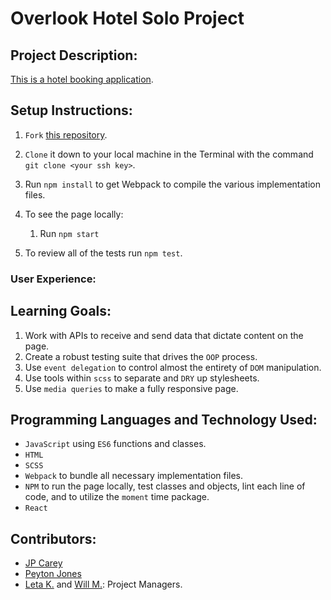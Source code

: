 # Overlook Hotel Solo Project
## Project Description:
[This is a hotel booking application](https://jaypeasee.github.io/overlook-hotel/). 


## Setup Instructions:
  1. `Fork` [this repository](https://github.com/jaypeasee/rancid-tomatillos).
  2. `Clone` it down to your local machine in the Terminal with the command `git clone <your ssh key>`. 
  3. Run `npm install` to get Webpack to compile the various implementation files.
  4. To see the page locally:
     1. Run `npm start`

  5. To review all of the tests run `npm test`.

### User Experience:



## Learning Goals:
1. Work with APIs to receive and send data that dictate content on the page.
2. Create a robust testing suite that drives the `OOP` process.
3. Use `event delegation` to control almost the entirety of `DOM` manipulation.
4. Use tools within `scss` to separate and `DRY` up stylesheets.
5. Use `media queries` to make a fully responsive page.





## Programming Languages and Technology Used:
* `JavaScript` using `ES6` functions and classes.
* `HTML`
* `SCSS`
* `Webpack` to bundle all necessary implementation files.
* `NPM` to run the page locally, test classes and objects, lint each line of code, and to utilize the `moment` time package.
* `React`


## Contributors:
* [JP Carey](https://github.com/jaypeasee)
* [Peyton Jones](https://github.com/peytonjo)
* [Leta K.](https://github.com/BobGu) and [Will M.](https://github.com/Kalikoze): Project Managers.

